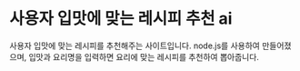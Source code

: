 # 사용자 입맛에 맞는 레시피 추천 ai

사용자 입맛에 맞는 레시피를 추천해주는 사이트입니다.
node.js를 사용하여 만들어졌으며, 입맛과 요리명을 입력하면 요리에 맞는 레시피를 추천하여 뽑아줍니다.
